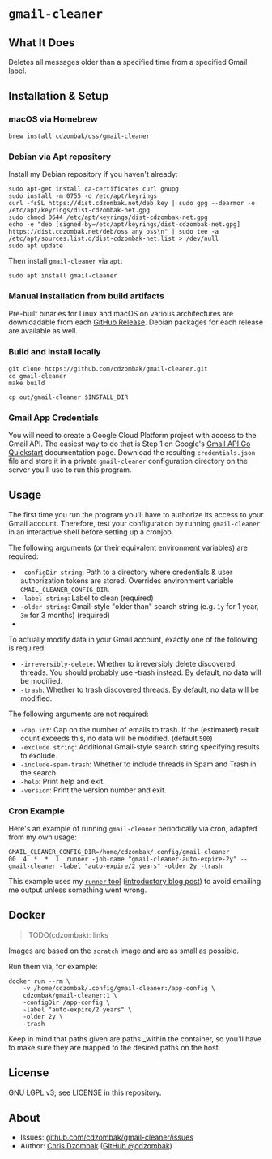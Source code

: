 # `gmail-cleaner`

## What It Does

Deletes all messages older than a specified time from a specified Gmail label.

## Installation & Setup

### macOS via Homebrew

```shell
brew install cdzombak/oss/gmail-cleaner
```

### Debian via Apt repository

Install my Debian repository if you haven't already:

```shell
sudo apt-get install ca-certificates curl gnupg
sudo install -m 0755 -d /etc/apt/keyrings
curl -fsSL https://dist.cdzombak.net/deb.key | sudo gpg --dearmor -o /etc/apt/keyrings/dist-cdzombak-net.gpg
sudo chmod 0644 /etc/apt/keyrings/dist-cdzombak-net.gpg
echo -e "deb [signed-by=/etc/apt/keyrings/dist-cdzombak-net.gpg] https://dist.cdzombak.net/deb/oss any oss\n" | sudo tee -a /etc/apt/sources.list.d/dist-cdzombak-net.list > /dev/null
sudo apt update
```

Then install `gmail-cleaner` via `apt`:

```shell
sudo apt install gmail-cleaner
```

### Manual installation from build artifacts

Pre-built binaries for Linux and macOS on various architectures are downloadable from each [GitHub Release](https://github.com/cdzombak/gmail-cleaner/releases). Debian packages for each release are available as well.

### Build and install locally

```shell
git clone https://github.com/cdzombak/gmail-cleaner.git
cd gmail-cleaner
make build

cp out/gmail-cleaner $INSTALL_DIR
```

### Gmail App Credentials

You will need to create a Google Cloud Platform project with access to the Gmail API. The easiest way to do that is Step 1 on Google's [Gmail API Go Quickstart](https://developers.google.com/gmail/api/quickstart/go) documentation page. Download the resulting `credentials.json` file and store it in a private `gmail-cleaner` configuration directory on the server you'll use to run this program.

## Usage

The first time you run the program you'll have to authorize its access to your Gmail account. Therefore, test your configuration by running `gmail-cleaner` in an interactive shell before setting up a cronjob.

The following arguments (or their equivalent environment variables) are required:

- `-configDir string`: Path to a directory where credentials & user authorization tokens are stored. Overrides environment variable `GMAIL_CLEANER_CONFIG_DIR`.
- `-label string`: Label to clean (required)
- `-older string`: Gmail-style "older than" search string (e.g. `1y` for 1 year, `3m` for 3 months) (required)
-

To actually modify data in your Gmail account, exactly one of the following is required:

- `-irreversibly-delete`: Whether to irreversibly delete discovered threads. You should probably use -trash instead. By default, no data will be modified.
- `-trash`: Whether to trash discovered threads. By default, no data will be modified.

The following arguments are not required:

- `-cap int`: Cap on the number of emails to trash. If the (estimated) result count exceeds this, no data will be modified. (default `500`)
- `-exclude string`: Additional Gmail-style search string specifying results to exclude.
- `-include-spam-trash`: Whether to include threads in Spam and Trash in the search.
- `-help`: Print help and exit.
- `-version`: Print the version number and exit.

### Cron Example

Here's an example of running `gmail-cleaner` periodically via cron, adapted from my own usage:

```text
GMAIL_CLEANER_CONFIG_DIR=/home/cdzombak/.config/gmail-cleaner
00  4  *  *  1  runner -job-name "gmail-cleaner-auto-expire-2y" -- gmail-cleaner -label "auto-expire/2 years" -older 2y -trash
```

This example uses my [`runner` tool](https://github.com/cdzombak/runner) ([introductory blog post](https://www.dzombak.com/blog/2020/12/Introducing-Runner-a-lightweight-wrapper-for-cron-jobs.html)) to avoid emailing me output unless something went wrong.

## Docker

> TODO(cdzombak): links

Images are based on the `scratch` image and are as small as possible.

Run them via, for example:

```shell
docker run --rm \
    -v /home/cdzombak/.config/gmail-cleaner:/app-config \
    cdzombak/gmail-cleaner:1 \
    -configDir /app-config \
    -label "auto-expire/2 years" \
    -older 2y \
    -trash
```

Keep in mind that paths given are paths _within the container, so you'll have to make sure they are mapped to the desired paths on the host.

## License

GNU LGPL v3; see LICENSE in this repository.

## About

- Issues: [github.com/cdzombak/gmail-cleaner/issues](https://github.com/cdzombak/gmail-cleaner/issues)
- Author: [Chris Dzombak](https://www.dzombak.com) ([GitHub @cdzombak](https://github.com/cdzombak))

